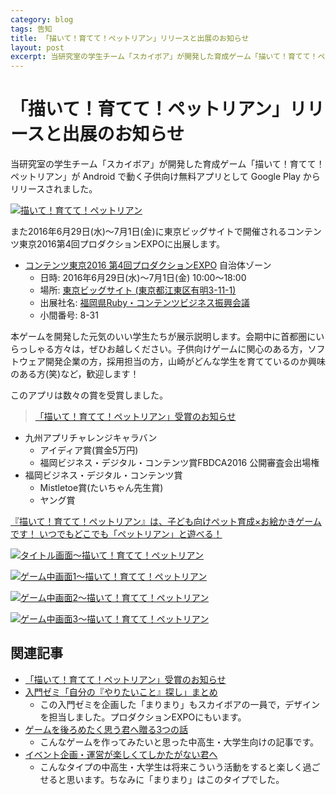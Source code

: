 ```yaml
---
category: blog
tags: 告知
title: 「描いて！育てて！ペットリアン」リリースと出展のお知らせ
layout: post
excerpt: 当研究室の学生チーム「スカイボア」が開発した育成ゲーム「描いて！育てて！ペットリアン」が Android で動く子供向け無料アプリとして Google Play からリリースされました。また2016年6月29日(水)〜7月1日(金)に東京ビッグサイトで開催されるコンテンツ東京2016第4回プロダクションEXPOに出展します。
---
```

# 「描いて！育てて！ペットリアン」リリースと出展のお知らせ

当研究室の学生チーム「スカイボア」が開発した育成ゲーム「描いて！育てて！ペットリアン」が Android で動く子供向け無料アプリとして Google Play からリリースされました。

[![描いて！育てて！ペットリアン](https://lh3.googleusercontent.com/_MshGL5lsprXIuNV7_tAyyZaIzcjwUzF68_DIx5yV3PaOTBsYpw2f9Sua0wWUH88qg=w300-rw)](https://play.google.com/store/apps/details?id=skyboa.game.petlian&hl=ja)

また2016年6月29日(水)〜7月1日(金)に東京ビッグサイトで開催されるコンテンツ東京2016第4回プロダクションEXPOに出展します。

* [コンテンツ東京2016 第4回プロダクションEXPO](http://www.production-expo.jp) 自治体ゾーン
	* 日時: 2016年6月29日(水)〜7月1日(金) 10:00〜18:00
	* 場所: [東京ビッグサイト (東京都江東区有明3-11-1)](http://www.bigsight.jp/access/transportation/)
	* 出展社名: [福岡県Ruby・コンテンツビジネス振興会議](http://www.digitalfukuoka.jp)
	* 小間番号: 8-31

本ゲームを開発した元気のいい学生たちが展示説明します。会期中に首都圏にいらっしゃる方々は，ぜひお越しください。子供向けゲームに関心のある方，ソフトウェア開発企業の方，採用担当の方，山崎がどんな学生を育てているのか興味のある方(笑)など，歓迎します！

このアプリは数々の賞を受賞しました。

> [「描いて！育てて！ペットリアン」受賞のお知らせ](/blog/2016/01/16/Awards.html)
* 九州アプリチャレンジキャラバン
 	* アイディア賞(賞金5万円)
	* 福岡ビジネス・デジタル・コンテンツ賞FBDCA2016 公開審査会出場権
* 福岡ビジネス・デジタル・コンテンツ賞
	* Mistletoe賞(たいちゃん先生賞)
	* ヤング賞 


[『描いて！育てて！ペットリアン』は、子ども向けペット育成×お絵かきゲームです！ いつでもどこでも「ペットリアン」と遊べる！ ](https://play.google.com/store/apps/details?id=skyboa.game.petlian&hl=ja)

[![タイトル画面〜描いて！育てて！ペットリアン](https://lh3.googleusercontent.com/rNST3iAuZ0cmUb8rhfDmn_3W2LwZY-CrKqIymC3tvxFgQytjUvAxji_BxjTWewoJ9g=h900-rw)](https://play.google.com/store/apps/details?id=skyboa.game.petlian&hl=ja)

[![ゲーム中画面1〜描いて！育てて！ペットリアン](https://lh3.googleusercontent.com/WuckLBnsv0Xc4SlfOGxone0MD1VHk1_w5_2d20ystqcJ-08GIapzfj1LaVsVwz3UDKk=h900-rw)](https://play.google.com/store/apps/details?id=skyboa.game.petlian&hl=ja)

[![ゲーム中画面2〜描いて！育てて！ペットリアン](https://lh3.googleusercontent.com/F7soyCG7r_F2MWeCheQnob7-0IVsHMFY55Zl3s7R5yNfwKRSeHSPcqXBmnmPMtjtH6Y=h900-rw)](https://play.google.com/store/apps/details?id=skyboa.game.petlian&hl=ja)

[![ゲーム中画面3〜描いて！育てて！ペットリアン](https://lh3.googleusercontent.com/K3H1M0Ja6b6HPS0pnjxly6eyirExUIpMfA7uvY9xfaLSt1p9cldVpcrF_Ae81lvwOUM=h900-rw)](https://play.google.com/store/apps/details?id=skyboa.game.petlian&hl=ja)




## 関連記事

* [「描いて！育てて！ペットリアン」受賞のお知らせ](/blog/2016/01/16/Awards.html)
* [入門ゼミ「自分の『やりたいこと』探し」まとめ](/blog/2015/07/16/Introductory-Seminar.html)
	* この入門ゼミを企画した「まりまり」もスカイボアの一員で，デザインを担当しました。プロダクションEXPOにもいます。
* [ゲームを後ろめたく思う君へ贈る3つの話](/medium/2016/01/18/medium.html)
	* こんなゲームを作ってみたいと思った中高生・大学生向けの記事です。
* [イベント企画・運営が楽しくてしかたがない君へ](/medium/2016/01/27/medium.html)
	* こんなタイプの中高生・大学生は将来こういう活動をすると楽しく過ごせると思います。ちなみに「まりまり」はこのタイプでした。